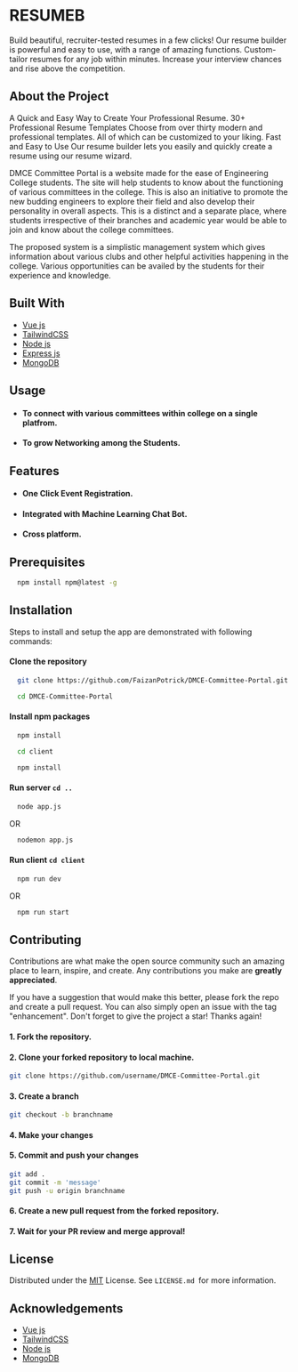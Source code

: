 
# RESUMEB


Build beautiful, recruiter-tested resumes in a few clicks! Our resume builder is powerful and easy to use, with a range of amazing functions. Custom-tailor resumes for any job within minutes. Increase your interview chances and rise above the competition.


## About the Project

A Quick and Easy Way to Create Your Professional Resume. 30+ Professional Resume Templates Choose from over thirty modern and professional templates. All of which can be customized to your liking. Fast and Easy to Use Our resume builder lets you easily and quickly create a resume using our resume wizard.

DMCE Committee Portal is a website made for the ease of Engineering College students. The site will help students to know  about the functioning of various committees in the college. This is also an initiative to promote the new budding engineers to explore their field and also develop their personality in overall aspects. This is a distinct and a separate place, where students irrespective of their branches and academic year would be able to join and know about the college committees.

The proposed system is a simplistic management system which gives information about various clubs and other helpful activities happening in the college. 
Various opportunities can be availed by the students for their experience and knowledge.


## Built With


- [Vue js](https://vuejs.org/)
- [TailwindCSS](https://tailwindcss.com/)
- [Node js](https://nodejs.org/en/)
- [Express js](https://www.expressjs.com/)
- [MongoDB](https://www.mongodb.com/)




## Usage


- #### To connect with various committees within college on a single platfrom.
- #### To grow Networking among the Students.


## Features


- #### One Click Event Registration.
- #### Integrated with Machine Learning Chat Bot.
- #### Cross platform.


## Prerequisites


```bash
  npm install npm@latest -g
```


 ## Installation


Steps to install and setup the app are demonstrated with following commands:

#### Clone the repository
```bash
  git clone https://github.com/FaizanPotrick/DMCE-Committee-Portal.git
```
```bash
  cd DMCE-Committee-Portal
```
 
#### Install npm packages
```bash
  npm install
```
```bash
  cd client
```
```bash
  npm install
```

#### Run server `cd ..` 
```bash
  node app.js
```
 OR

```bash
  nodemon app.js
```

#### Run client `cd client`
```bash
  npm run dev
```
OR
```bash
  npm run start
```

## Contributing


Contributions are what make the open source community such an amazing place to learn, inspire, and create. Any contributions you make are **greatly appreciated**.

If you have a suggestion that would make this better, please fork the repo and create a pull request. You can also simply open an issue with the tag "enhancement".
Don't forget to give the project a star! Thanks again!

#### 1. Fork the repository.
#### 2. Clone your forked repository to local machine.
```bash
git clone https://github.com/username/DMCE-Committee-Portal.git
```
#### 3. Create a branch 
```bash
git checkout -b branchname
```
#### 4. Make your changes

#### 5. Commit and push your changes
```bash
git add . 
git commit -m 'message'
git push -u origin branchname
```
#### 6. Create a new pull request from the forked repository.

#### 7. Wait for your PR review and merge approval!

## License


Distributed under the [MIT](https://choosealicense.com/licenses/mit/) License. See `LICENSE.md `for more information.

## Acknowledgements


 - [Vue js](https://vuejs.org/)
 - [TailwindCSS](https://tailwindcss.com/)
 - [Node js](https://nodejs.org/en/)
 - [MongoDB](https://www.mongodb.com/)
